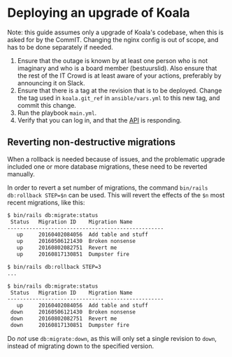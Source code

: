 # Deploying an upgrade of Koala

Note: this guide assumes only a upgrade of Koala's codebase, when this is asked
for by the CommIT. Changing the nginx config is out of scope, and has to be done
separately if needed.

1. Ensure that the outage is known by at least one person who is not imaginary
   and who is a board member (bestuurslid). Also ensure that the rest of the IT
   Crowd is at least aware of your actions, preferably by announcing it on
   Slack.
1. Ensure that there is a tag at the revision that is to be deployed. Change the
   tag used in `koala.git_ref` in `ansible/vars.yml` to this new tag, and commit
   this change.
1. Run the playbook `main.yml`.
1. Verify that you can log in, and that the [API] is responding.

## Reverting non-destructive migrations
When a rollback is needed because of issues, and the problematic upgrade 
included one or more database migrations, these need to be reverted manually.

In order to revert a set number of migrations, the command `bin/rails
db:rollback STEP=$n` can be used. This will revert the effects of the `$n` most
recent migrations, like this:

```bash
$ bin/rails db:migrate:status
 Status   Migration ID    Migration Name
--------------------------------------------------
   up     20160402084056  Add table and stuff
   up     20160506121430  Broken nonsense
   up     20160802082751  Revert me
   up     20160817130851  Dumpster fire

$ bin/rails db:rollback STEP=3
...

$ bin/rails db:migrate:status
 Status   Migration ID    Migration Name
--------------------------------------------------
   up     20160402084056  Add table and stuff
 down     20160506121430  Broken nonsense
 down     20160802082751  Revert me
 down     20160817130851  Dumpster fire
```

Do *not* use `db:migrate:down`, as this will only set a single revision to
`down`, instead of migrating down to the specified version.

[API]: https://koala.svsticky.nl/api/activities
